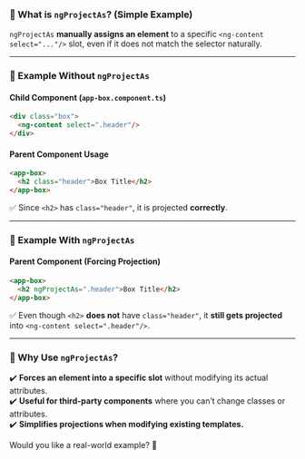 ### **🔹 What is `ngProjectAs`? (Simple Example)**  
`ngProjectAs` **manually assigns an element** to a specific `<ng-content select="..."/>` slot, even if it does not match the selector naturally.

---

### **🔹 Example Without `ngProjectAs`**  
#### **Child Component (`app-box.component.ts`)**
```html
<div class="box">
  <ng-content select=".header"/>
</div>
```

#### **Parent Component Usage**
```html
<app-box>
  <h2 class="header">Box Title</h2>
</app-box>
```
✅ Since `<h2>` has `class="header"`, it is projected **correctly**.

---

### **🔹 Example With `ngProjectAs`**  
#### **Parent Component (Forcing Projection)**
```html
<app-box>
  <h2 ngProjectAs=".header">Box Title</h2>
</app-box>
```
✅ Even though `<h2>` **does not** have `class="header"`, it **still gets projected** into `<ng-content select=".header"/>`.  

---

### **🔹 Why Use `ngProjectAs`?**  
✔️ **Forces an element into a specific slot** without modifying its actual attributes.  
✔️ **Useful for third-party components** where you can’t change classes or attributes.  
✔️ **Simplifies projections when modifying existing templates.**  

Would you like a real-world example? 🚀